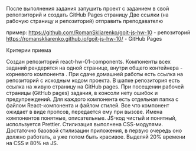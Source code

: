 После выполнения задания запушить проект с заданием в свой репопзиторий и создать GitHub Pages страницу
Две  ссылки  (на рабочую страницу и репозиторий) отправить преподавателю

пример:
https://github.com/RomanSkliarenko/goit-js-hw-10 - репозиторий
https://romanskliarenko.github.io/goit-js-hw-10/ - GitHub Pages

Критерии приема

Создан репозиторий react-hw-01-components.
Компоненты всех заданий рендерятся на одной странице, внутри общего контейнера - корневого компонента <App>.
При сдаче домашней работы есть ссылка на репозиторий с исходным кодом проекта.
В шапке репозитория есть ссылка на живую страницу на GitHub pages.
При посещении рабочей страницы (GitHub pages) задания, в консоли нету ошибок и предупреждений.
Для каждого компонента есть отдельная папка с файлом React-компонента и файлом стилей.
Все что компонент ожидает в виде пропсов, передается ему при вызове.
Имена компонентов понятные, описательные.
JS-код чистый и понятный, используется Prettier.
Стилизация выполнена CSS-модулями.
Достаточно базовой стилизации приложения, в первую очередь оно должно работать, а уже потом быть красивое. Выделяй 20% времени на CSS и 80% на JS.